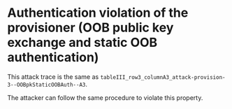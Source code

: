 # Authentication violation of the provisioner (OOB public key exchange and static OOB authentication)

This attack trace is the same as `tableIII_row3_columnA3_attack-provision-3--OOBpkStaticOOBAuth--A3`.

The attacker can follow the same procedure to violate this property.